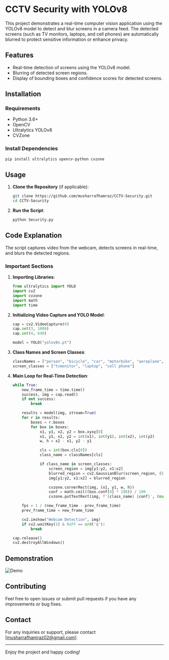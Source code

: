 # CCTV Security with YOLOv8

This project demonstrates a real-time computer vision application using the YOLOv8 model to detect and blur screens in a camera feed. The detected screens (such as TV monitors, laptops, and cell phones) are automatically blurred to protect sensitive information or enhance privacy.

## Features

- Real-time detection of screens using the YOLOv8 model.
- Blurring of detected screen regions.
- Display of bounding boxes and confidence scores for detected screens.

## Installation

### Requirements

- Python 3.6+
- OpenCV
- Ultralytics YOLOv8
- CVZone

### Install Dependencies

```bash
pip install ultralytics opencv-python cvzone
```

## Usage

1. **Clone the Repository** (if applicable):

   ```bash
   git clone https://github.com/musharrafhamraz/CCTV-Security.git
   cd CCTV-Security
   ```

2. **Run the Script**:

   ```bash
   python Security.py
   ```

## Code Explanation

The script captures video from the webcam, detects screens in real-time, and blurs the detected regions.

### Important Sections

1. **Importing Libraries**:

   ```python
   from ultralytics import YOLO
   import cv2
   import cvzone
   import math
   import time
   ```

2. **Initializing Video Capture and YOLO Model**:

   ```python
   cap = cv2.VideoCapture(0)
   cap.set(3, 1000)
   cap.set(4, 640)
   
   model = YOLO("yolov8n.pt")
   ```

3. **Class Names and Screen Classes**:

   ```python
   classNames = ["person", "bicycle", "car", "motorbike", "aeroplane", ...]
   screen_classes = ["tvmonitor", "laptop", "cell phone"]
   ```

4. **Main Loop for Real-Time Detection**:

   ```python
   while True:
       new_frame_time = time.time()
       success, img = cap.read()
       if not success:
           break

       results = model(img, stream=True)
       for r in results:
           boxes = r.boxes
           for box in boxes:
               x1, y1, x2, y2 = box.xyxy[0]
               x1, y1, x2, y2 = int(x1), int(y1), int(x2), int(y2)
               w, h = x2 - x1, y2 - y1

               cls = int(box.cls[0])
               class_name = classNames[cls]

               if class_name in screen_classes:
                   screen_region = img[y1:y2, x1:x2]
                   blurred_region = cv2.GaussianBlur(screen_region, (51, 51), 0)
                   img[y1:y2, x1:x2] = blurred_region

                   cvzone.cornerRect(img, (x1, y1, w, h))
                   conf = math.ceil((box.conf[0] * 100)) / 100
                   cvzone.putTextRect(img, f'{class_name} {conf}', (max(0, x1), max(35, y1)), scale=1, thickness=1)

       fps = 1 / (new_frame_time - prev_frame_time)
       prev_frame_time = new_frame_time

       cv2.imshow("Webcam Detection", img)
       if cv2.waitKey(1) & 0xFF == ord('q'):
           break

   cap.release()
   cv2.destroyAllWindows()
   ```

## Demonstration

![Demo](demo.gif)

## Contributing

Feel free to open issues or submit pull requests if you have any improvements or bug fixes.


## Contact

For any inquiries or support, please contact [musharrafhamraz02@gmail.com].

---

Enjoy the project and happy coding!